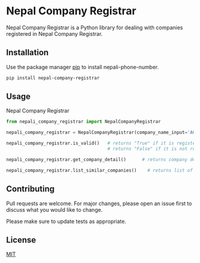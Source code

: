 # Nepal Company Registrar

Nepal Company Registrar is a Python library for dealing with companies registered in Nepal Company Registrar.

## Installation

Use the package manager [pip](https://pip.pypa.io/en/stable/) to install nepali-phone-number.

```bash
pip install nepal-company-registrar
```

## Usage
Nepal Company Registrar

```python
from nepali_company_registrar import NepalCompanyRegistrar

nepali_company_registrar = NepalCompanyRegistrar(company_name_input='AGRICULTURAL DEVELOPMENT BANK') # for company input

nepali_company_registrar.is_valid()   # returns "True" if it is registered company name
                                      # returns "False" if it is not registered in company registrar

nepali_company_registrar.get_company_detail()      # returns company detail eg. {'name': 'AGRICULTURAL DEVELOPMENT BANK', 'name_in_nepali': 'कृषि विकास बैंक', 'registration_number': '928', 'registration_date': '2062-3-30', 'company_type': 'Public', 'share_holder': None, 'address': 'का.म.न.पा.-११,काठमाण्डौ,बाग्मती'}

nepali_company_registrar.list_similar_companies()    # returns list of similar companies registered in company registrar
```


## Contributing
Pull requests are welcome. For major changes, please open an issue first to discuss what you would like to change.

Please make sure to update tests as appropriate.

## License
[MIT](https://choosealicense.com/licenses/mit/)